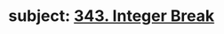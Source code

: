 # subject: <a href="https://leetcode.com/problems/integer-break/description/?envType=daily-question&envId=2023-10-06">343. Integer Break</a>
